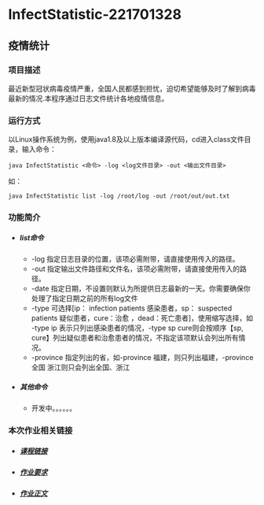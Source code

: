 # InfectStatistic-221701328
## 疫情统计
### 项目描述
最近新型冠状病毒疫情严重，全国人民都感到担忧，迫切希望能够及时了解到病毒最新的情况.本程序通过日志文件统计各地疫情信息。
### 运行方式
以Linux操作系统为例，使用java1.8及以上版本编译源代码，cd进入class文件目录，输入命令：

    java InfectStatistic <命令> -log <log文件目录> -out <输出文件目录> 
如：

    java InfectStatistic list -log /root/log -out /root/out/out.txt
### 功能简介
+ ##### list命令
    + -log 指定日志目录的位置，该项必需附带，请直接使用传入的路径。
    + -out 指定输出文件路径和文件名，该项必需附带，请直接使用传入的路径。
    + -date 指定日期，不设置则默认为所提供日志最新的一天。你需要确保你处理了指定日期之前的所有log文件
    + -type 可选择[ip： infection patients 感染患者，sp： suspected patients 疑似患者，cure：治愈 ，dead：死亡患者]，使用缩写选择，如 -type ip 表示只列出感染患者的情况，-type sp cure则会按顺序【sp, cure】列出疑似患者和治愈患者的情况，不指定该项默认会列出所有情况。
    + -province 指定列出的省，如-province 福建，则只列出福建，-province 全国 浙江则只会列出全国、浙江
+ ##### 其他命令
    + 开发中。。。。。。
### 本次作业相关链接
- ##### [课程链接](https://edu.cnblogs.com/campus/fzu/2020SpringW)
- ##### [作业要求](https://edu.cnblogs.com/campus/fzu/2020SpringW/homework/10281)
- ##### [作业正文](https://www.cnblogs.com/herokilito/p/12264891.html)
